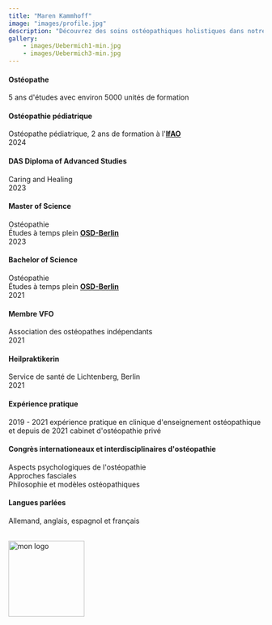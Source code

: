 ```yaml
---
title: "Maren Kammhoff"
image: "images/profile.jpg"
description: "Découvrez des soins ostéopathiques holistiques dans notre cabinet à Berlin. Spécialisés dans les douleurs chroniques, les blessures aiguës et le bien-être général, nous offrons des traitements personnalisés dans un environnement accueillant. Visitez-nous pour des services d'ostéopathie experts adaptés à vos besoins."
gallery: 
    - images/Uebermich1-min.jpg
    - images/Uebermich3-min.jpg
---
```

  
#### Ostéopathe
5 ans d'études avec environ 5000 unités de formation

#### Ostéopathie pédiatrique <br>
Ostéopathe pédiatrique, 2 ans de formation à l'**[IfAO](https://www.ifaop.com/postgraduatkurse/kursuebersicht/ "kinderosteopathische Ausbildung")** <br>
2024

#### DAS Diploma of Advanced Studies <br>
Caring and Healing <br>
2023

#### Master of Science
Ostéopathie <br> 
Études à temps plein **[OSD-Berlin](https://www.osteopathie-schule.de/ "Studium an der OSD")**  <br>
2023
  
#### Bachelor of Science  
Ostéopathie <br>
Études à temps plein **[OSD-Berlin](https://www.osteopathie-schule.de/ "Studium an der OSD")**  <br>
2021
  
#### Membre VFO
Association des ostéopathes indépendants <br>
2021
  
#### Heilpraktikerin
Service de santé de Lichtenberg, Berlin <br>
2021

#### Expérience pratique <br>
2019 - 2021 expérience pratique en clinique d'enseignement ostéopathique et depuis de 2021 cabinet d'ostéopathie privé
  
#### Congrès internationeaux et interdisciplinaires d'ostéopathie 
Aspects psychologiques de l'ostéopathie <br>
Approches fasciales <br>
Philosophie et modèles ostéopathiques <br>

#### Langues parlées <br>
Allemand, anglais, espagnol et français
<br>
<br>

<img src="/images/vfo-logo-blau_gross.jpg" alt="mon logo" width="150" height="auto">
